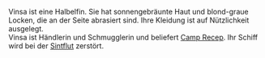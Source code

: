 Vinsa ist eine Halbelfin. Sie hat sonnengebräunte Haut und blond-graue Locken, die an der Seite abrasiert sind. Ihre Kleidung ist auf Nützlichkeit ausgelegt.  
Vinsa ist Händlerin und Schmugglerin und  beliefert [Camp Recep](../Locations/Camp%20Recep.md). Ihr Schiff wird bei der [Sintflut](../Events/die%20Sintflut.md) zerstört. 